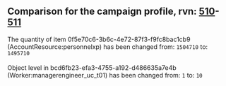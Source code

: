 ## Comparison for the campaign profile, rvn: [510](https://github.com/PRO100KatYT/FortniteProfileRevisions/tree/main/profiles/campaign/510%20campaign.json)-[511](https://github.com/PRO100KatYT/FortniteProfileRevisions/tree/main/profiles/campaign/511%20campaign.json)

The quantity of item 0f5e70c6-3b6c-4e72-87f3-f9fc8bac1cb9 (AccountResource:personnelxp) has been changed from: `1504710` to: `1495710`
<br><br>
Object level in bcd6fb23-efa3-4755-a192-d486635a7e4b (Worker:managerengineer_uc_t01) has been changed from: `1` to: `10`
<br><br>
